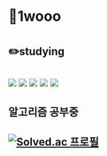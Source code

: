 <h1>🤔1wooo<h1>

<h2>✏️studying<h2>
<img src="https://img.shields.io/badge/JAVA-yellow?style=flat-square&logo=java&logoColor=white"/>
<img src="https://img.shields.io/badge/Springboot-6DB33F?style=flat-square&logo=springboot&logoColor=white"/>
<img src="https://img.shields.io/badge/Python-3776AB?style=flat-square&logo=python&logoColor=white"/>
<img src="https://img.shields.io/badge/Hibernate-59666C?style=flat-square&logo=hibernate&logoColor=white"/>
<img src="https://img.shields.io/badge/Mysql-4479A1?style=flat-square&logo=mysql&logoColor=white"/>

<h2>알고리즘 공부중<h2>
  
[![Solved.ac
프로필](http://mazassumnida.wtf/api/v2/generate_badge?boj=asdsa113)](https://solved.ac/asdsa113)
